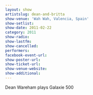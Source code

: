 ```yaml
---
layout: show
artistslug: dean-and-britta
show-venue: 'Wah Wah, Valencia, Spain'
show-setlist: 
show-date: 2011-02-22
category: 2011
show-radio: 
show-lastfm: 
show-cancelled: 
performers: 
facebook-event-url: 
show-poster-url: 
show-ticket-url: 
show-venue-website: 
show-additional: 
---
```


Dean Wareham plays Galaxie 500